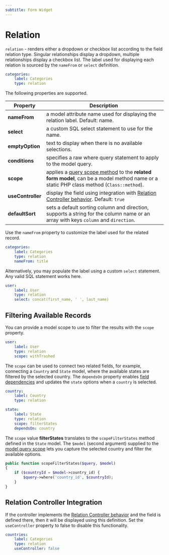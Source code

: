 ```yaml
---
subtitle: Form Widget
---
```

# Relation

`relation` - renders either a dropdown or checkbox list according to the field relation type. Singular relationships display a dropdown, multiple relationships display a checkbox list. The label used for displaying each relation is sourced by the `nameFrom` or `select` definition.

```yaml
categories:
    label: Categories
    type: relation
```

The following properties are supported.

Property | Description
------------- | -------------
**nameFrom** | a model attribute name used for displaying the relation label. Default: name.
**select** | a custom SQL select statement to use for the name.
**emptyOption** | text to display when there is no available selections.
**conditions** | specifies a raw where query statement to apply to the model query.
**scope** | applies a [query scope method](../../extend/database/model.md) to the **related form model**, can be a model method name or a static PHP class method (`Class::method`).
**useController** | display the field using integration with [Relation Controller behavior](../../extend/forms/relation-controller.md). Default: `true`
**defaultSort** | sets a default sorting column and direction, supports a string for the column name or an array with keys `column` and `direction`.

Use the `nameFrom` property to customize the label used for the related record.

```yaml
categories:
    label: Categories
    type: relation
    nameFrom: title
```

Alternatively, you may populate the label using a custom `select` statement. Any valid SQL statement works here.

```yaml
user:
    label: User
    type: relation
    select: concat(first_name, ' ', last_name)
```

## Filtering Available Records

You can provide a model scope to use to filter the results with the `scope` property.

```yaml
user:
    label: User
    type: relation
    scope: withTrashed
```

The `scope` can be used to connect two related fields, for example, connecting a `Country` and `State` model, where the available states are filtered by the selected country. The `dependsOn` property enables [field dependencies](../../extend/forms/field-dependencies.md) and updates the `state` options when a `country` is selected.

```yaml
country:
    label: Country
    type: relation

state:
    label: State
    type: relation
    scope: filterStates
    dependsOn: country
```

The `scope` value **filterStates** translates to the `scopeFilterStates` method defined in the `State` model. The `$model` (second argument) supplied to the [model query scope](../../extend/database/model.md) lets you capture the selected country and filter the available options.

```php
public function scopeFilterStates($query, $model)
{
    if ($countryId = $model->country_id) {
        $query->where('country_id', $countryId);
    }
}
```

## Relation Controller Integration

If the controller implements the [Relation Controller behavior](../../extend/forms/relation-controller.md) and the field is defined there, then it will be displayed using this definition. Set the `useController` property to false to disable this functionality.

```yaml
countries:
    label: Categories
    type: relation
    useController: false
```

